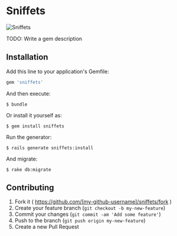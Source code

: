 # Sniffets

![Sniffets](http://images4-d.ravelrycache.com/uploads/Tazzyb/195662530/image_small.jpg)

TODO: Write a gem description

## Installation

Add this line to your application's Gemfile:

```ruby
gem 'sniffets'
```

And then execute:

    $ bundle

Or install it yourself as:

    $ gem install sniffets

Run the generator:

    $ rails generate sniffets:install

And migrate:

    $ rake db:migrate

## Contributing

1. Fork it ( https://github.com/[my-github-username]/sniffets/fork )
2. Create your feature branch (`git checkout -b my-new-feature`)
3. Commit your changes (`git commit -am 'Add some feature'`)
4. Push to the branch (`git push origin my-new-feature`)
5. Create a new Pull Request
